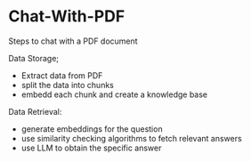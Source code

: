 # Chat-With-PDF

Steps to chat with a PDF document

Data Storage;

- Extract data from PDF
- split the data into chunks
- embedd each chunk and create a knowledge base

Data Retrieval:

- generate embeddings for the question
- use similarity checking algorithms to fetch relevant answers
- use LLM to obtain the specific answer

